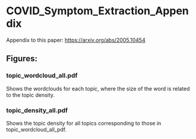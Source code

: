 # COVID_Symptom_Extraction_Appendix

Appendix to this paper:
https://arxiv.org/abs/2005.10454

## Figures:
### topic_wordcloud_all.pdf
Shows the wordclouds for each topic, where the size of the word is related to the topic density.

### topic_density_all.pdf
Shows the topic density for all topics corresponding to those in topic_wordcloud_all_pdf.
